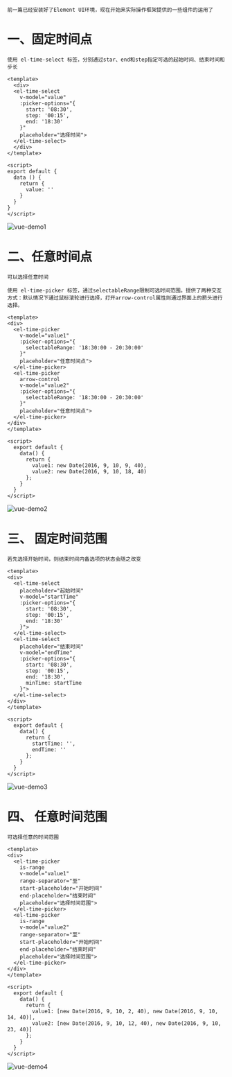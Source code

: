     前一篇已经安装好了Element UI环境，现在开始来实际操作框架提供的一些组件的运用了

# 一、固定时间点
```
使用 el-time-select 标签，分别通过star、end和step指定可选的起始时间、结束时间和步长
```
```
<template>
  <div>
  <el-time-select
    v-model="value"
    :picker-options="{
      start: '08:30',
      step: '00:15',
      end: '18:30'
    }"
    placeholder="选择时间">
  </el-time-select>
  </div>
</template>

<script>
export default {
  data () {
    return {
      value: ''
    }
  }
}
</script>
```
  ![vue-demo1](https://github.com/Lancger/study_new/blob/master/vue/images/picker-time1.png)

# 二、任意时间点
```
可以选择任意时间

使用 el-time-picker 标签，通过selectableRange限制可选时间范围。提供了两种交互方式：默认情况下通过鼠标滚轮进行选择，打开arrow-control属性则通过界面上的箭头进行选择。

```
```
<template>
<div>
  <el-time-picker
    v-model="value1"
    :picker-options="{
      selectableRange: '18:30:00 - 20:30:00'
    }"
    placeholder="任意时间点">
  </el-time-picker>
  <el-time-picker
    arrow-control
    v-model="value2"
    :picker-options="{
      selectableRange: '18:30:00 - 20:30:00'
    }"
    placeholder="任意时间点">
  </el-time-picker>
</div>
</template>

<script>
  export default {
    data() {
      return {
        value1: new Date(2016, 9, 10, 9, 40),
        value2: new Date(2016, 9, 10, 18, 40)
      };
    }
  }
</script>
```
  ![vue-demo2](https://github.com/Lancger/study_new/blob/master/vue/images/picker-time2.png)

# 三、 固定时间范围
```
若先选择开始时间，则结束时间内备选项的状态会随之改变
```

```
<template>
<div>
  <el-time-select
    placeholder="起始时间"
    v-model="startTime"
    :picker-options="{
      start: '08:30',
      step: '00:15',
      end: '18:30'
    }">
  </el-time-select>
  <el-time-select
    placeholder="结束时间"
    v-model="endTime"
    :picker-options="{
      start: '08:30',
      step: '00:15',
      end: '18:30',
      minTime: startTime
    }">
  </el-time-select>
</div>
</template>

<script>
  export default {
    data() {
      return {
        startTime: '',
        endTime: ''
      };
    }
  }
</script>
```
  ![vue-demo3](https://github.com/Lancger/study_new/blob/master/vue/images/picker-time3.png)


# 四、 任意时间范围
```
可选择任意的时间范围
```

```
<template>
<div>
  <el-time-picker
    is-range
    v-model="value1"
    range-separator="至"
    start-placeholder="开始时间"
    end-placeholder="结束时间"
    placeholder="选择时间范围">
  </el-time-picker>
  <el-time-picker
    is-range
    v-model="value2"
    range-separator="至"
    start-placeholder="开始时间"
    end-placeholder="结束时间"
    placeholder="选择时间范围">
  </el-time-picker>
</div>
</template>

<script>
  export default {
    data() {
      return {
        value1: [new Date(2016, 9, 10, 2, 40), new Date(2016, 9, 10, 14, 40)],
        value2: [new Date(2016, 9, 10, 12, 40), new Date(2016, 9, 10, 23, 40)]
      };
    }
  }
</script>
```
  ![vue-demo4](https://github.com/Lancger/study_new/blob/master/vue/images/picker-time4.png)

